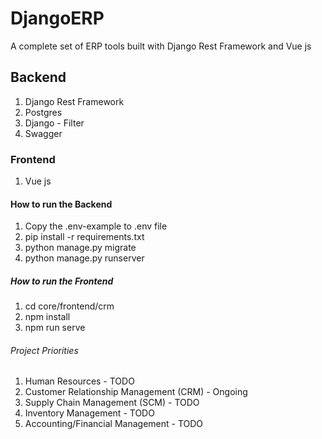 # DjangoERP
A complete set of ERP tools built with Django Rest Framework and Vue js

## Backend
1. Django Rest Framework
2. Postgres
3. Django - Filter
4. Swagger

### Frontend
1. Vue js

#### How to run the Backend
1. Copy the .env-example to .env file
2. pip install -r requirements.txt
3. python manage.py migrate
4. python manage.py runserver

##### How to run the Frontend
1. cd core/frontend/crm
2. npm install
3. npm run serve

###### Project Priorities
1. Human Resources - TODO
2. Customer Relationship Management (CRM) - Ongoing
3. Supply Chain Management (SCM) - TODO
4. Inventory Management - TODO
5. Accounting/Financial Management - TODO

